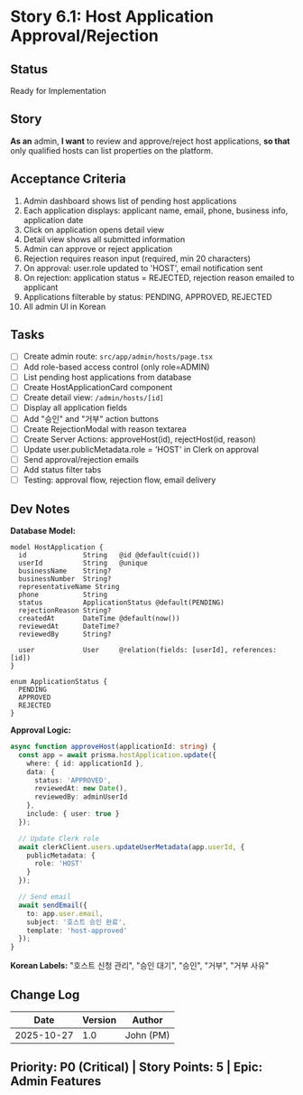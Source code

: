 # Story 6.1: Host Application Approval/Rejection

## Status
Ready for Implementation

## Story
**As an** admin,
**I want** to review and approve/reject host applications,
**so that** only qualified hosts can list properties on the platform.

## Acceptance Criteria
1. Admin dashboard shows list of pending host applications
2. Each application displays: applicant name, email, phone, business info, application date
3. Click on application opens detail view
4. Detail view shows all submitted information
5. Admin can approve or reject application
6. Rejection requires reason input (required, min 20 characters)
7. On approval: user.role updated to 'HOST', email notification sent
8. On rejection: application status = REJECTED, rejection reason emailed to applicant
9. Applications filterable by status: PENDING, APPROVED, REJECTED
10. All admin UI in Korean

## Tasks
- [ ] Create admin route: `src/app/admin/hosts/page.tsx`
- [ ] Add role-based access control (only role=ADMIN)
- [ ] List pending host applications from database
- [ ] Create HostApplicationCard component
- [ ] Create detail view: `/admin/hosts/[id]`
- [ ] Display all application fields
- [ ] Add "승인" and "거부" action buttons
- [ ] Create RejectionModal with reason textarea
- [ ] Create Server Actions: approveHost(id), rejectHost(id, reason)
- [ ] Update user.publicMetadata.role = 'HOST' in Clerk on approval
- [ ] Send approval/rejection emails
- [ ] Add status filter tabs
- [ ] Testing: approval flow, rejection flow, email delivery

## Dev Notes
**Database Model:**
```prisma
model HostApplication {
  id              String   @id @default(cuid())
  userId          String   @unique
  businessName    String?
  businessNumber  String?
  representativeName String
  phone           String
  status          ApplicationStatus @default(PENDING)
  rejectionReason String?
  createdAt       DateTime @default(now())
  reviewedAt      DateTime?
  reviewedBy      String?

  user            User     @relation(fields: [userId], references: [id])
}

enum ApplicationStatus {
  PENDING
  APPROVED
  REJECTED
}
```

**Approval Logic:**
```typescript
async function approveHost(applicationId: string) {
  const app = await prisma.hostApplication.update({
    where: { id: applicationId },
    data: {
      status: 'APPROVED',
      reviewedAt: new Date(),
      reviewedBy: adminUserId
    },
    include: { user: true }
  });

  // Update Clerk role
  await clerkClient.users.updateUserMetadata(app.userId, {
    publicMetadata: {
      role: 'HOST'
    }
  });

  // Send email
  await sendEmail({
    to: app.user.email,
    subject: '호스트 승인 완료',
    template: 'host-approved'
  });
}
```

**Korean Labels:** "호스트 신청 관리", "승인 대기", "승인", "거부", "거부 사유"

## Change Log
| Date | Version | Author |
|------|---------|--------|
| 2025-10-27 | 1.0 | John (PM) |

## Priority: P0 (Critical) | Story Points: 5 | Epic: Admin Features
